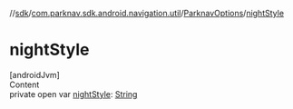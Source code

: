 //[sdk](../../../index.md)/[com.parknav.sdk.android.navigation.util](../index.md)/[ParknavOptions](index.md)/[nightStyle](night-style.md)



# nightStyle  
[androidJvm]  
Content  
private open var [nightStyle](night-style.md): [String](https://developer.android.com/reference/kotlin/java/lang/String.html)  




